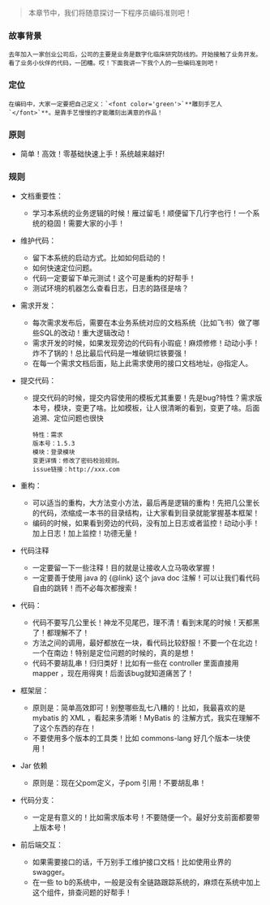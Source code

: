> 本章节中，我们将随意探讨一下程序员编码准则吧！

### 故事背景

    去年加入一家创业公司后，公司的主要是业务是数字化临床研究防线的。开始接触了业务开发。看了业务小伙伴的代码，一团糟。哎！下面我讲一下我个人的一些编码准则吧！

### 定位

    在编码中，大家一定要把自己定义：`<font color='green'>`**雕刻手艺人 `</font>`**。是靠手艺慢慢的才能雕刻出满意的作品！

### 原则

- 简单！高效！零基础快速上手！系统越来越好!

### 规则

- 文档重要性：

  - 学习本系统的业务逻辑的时候！雁过留毛！顺便留下几行字也行！一个系统的稳固！需要大家的小手！
- 维护代码：

  - 留下本系统的启动方式。比如如何启动的！
  - 如何快速定位问题。
  - 代码一定要留下单元测试！这个可是重构的好帮手！
  - 测试环境的机器怎么查看日志，日志的路径是啥？
- 需求开发：

  - 每次需求发布后，需要在本业务系统对应的文档系统（比如飞书）做了哪些SQL的改动！重大逻辑改动！
  - 需求开发的时候，如果发现旁边的代码有小瑕疵！麻烦修修！动动小手！炸不了锅的！总比最后代码是一堆破铜烂铁要强！
  - 在每一个需求文档后面，贴上此需求使用的接口文档地址，@指定人。
- 提交代码：

  - 提交代码的时候，提交内容使用的模板尤其重要！先是bug?特性？需求版本号，模块，变更了啥。比如模板，让人很清晰的看到，变更了啥。后面追溯、定位问题也很快

    ```text
    特性：需求
    版本号：1.5.3
    模块：登录模块
    变更详情：修改了密码校验规则。
    issue链接：http://xxx.com
    ```
- 重构：

  - 可以适当的重构，大方法变小方法，最后再是逻辑的重构！先把几公里长的代码，浓缩成一本书的目录结构，让大家看到目录就能掌握基本框架！
  - 编码的时候，如果看到旁边的代码，没有加上日志或者监控！动动小手！加上日志！加上监控！功德无量！
- 代码注释

  - 一定要留一下一些注释！目的就是让接收人立马吸收掌握！
  - 一定要善于使用 java 的 {@link} 这个 java doc 注解！可以让我们看代码自由的跳转！而不必每次都搜索！
- 代码：

  - 代码不要写几公里长！神龙不见尾巴，理不清！看到末尾的时候！天都黑了！都理解不了！
  - 方法之间的调用，最好都放在一块，看代码比较舒服！不要一个在北边！一个在南边！特别是定位问题的时候的，真的是想！
  - 代码不要胡乱串！归归类好！比如有一些在 controller 里面直接用 mapper ，现在用得爽！后面该bug就知道痛苦了！
- 框架层：

  - 原则是：简单高效即可！别整哪些乱七八糟的！比如，我最喜欢的是 mybatis 的 XML ，看起来多清晰！MyBatis 的 注解方式，我实在理解不了这个东西的存在！
  - 不要使用多个版本的工具类！比如 commons-lang 好几个版本一块使用！
- Jar 依赖

  - 原则是：现在父pom定义，子pom 引用！不要胡乱串！
- 代码分支：

  - 一定是有意义的！比如需求版本号！不要随便一个。最好分支前面都要带上版本号！
- 前后端交互：

  - 如果需要接口的话，千万别手工维护接口文档！比如使用业界的 swagger。
  - 在一些 to b的系统中，一般是没有全链路跟踪系统的，麻烦在系统中加上这个组件，排查问题的好帮手！

